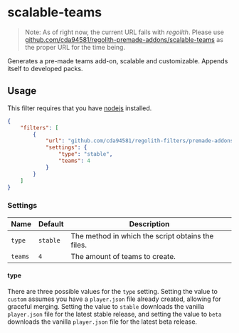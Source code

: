 # scalable-teams
> Note: As of right now, the current URL fails with *regolith*. Please use [github.com/cda94581/regolith-premade-addons/scalable-teams](github.com/cda94581/regolith-premade-addons/scalable-teams) as the proper URL for the time being.

Generates a pre-made teams add-on, scalable and customizable. Appends itself to developed packs.

## Usage
This filter requires that you have [nodejs](https://nodejs.org/en/) installed.

```json
{
	"filters": [
		{
			"url": "github.com/cda94581/regolith-filters/premade-addons/scalable-teams",
			"settings": {
				"type": "stable",
				"teams": 4
			}
		}
	]
}
```

### Settings

Name | Default | Description
---- | ------- | -----------
`type` | `stable` | The method in which the script obtains the files.
`teams` | `4` | The amount of teams to create.

#### type
There are three possible values for the `type` setting. Setting the value to `custom` assumes you have a `player.json` file already created, allowing for graceful merging. Setting the value to `stable` downloads the vanilla `player.json` file for the latest stable release, and setting the value to `beta` downloads the vanilla `player.json` file for the latest beta release.